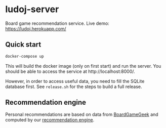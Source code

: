 # ludoj-server #

Board game recommendation service. Live demo: https://ludoj.herokuapp.com/

## Quick start ##

```bash
docker-compose up
```

This will build the docker image (only on first start) and run the server. You should be able to access the service at http://localhost:8000/.

However, in order to access useful data, you need to fill the SQLite database first. See `release.sh` for the steps to build a full release.

## Recommendation engine ##

Personal recommendations are based on data from [BoardGameGeek](https://boardgamegeek.com/) and computed by our [recommendation engine](https://gitlab.com/mshepherd/ludoj-recommender).
